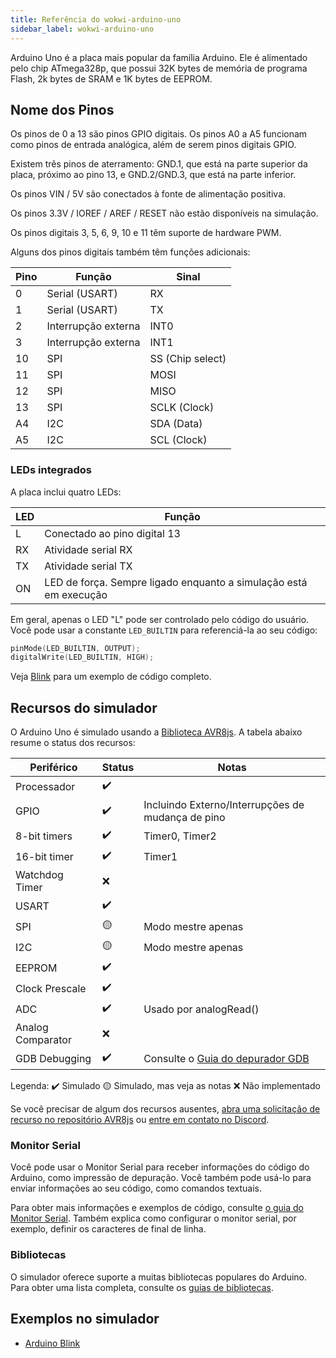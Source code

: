 ```yaml
---
title: Referência do wokwi-arduino-uno
sidebar_label: wokwi-arduino-uno
---
```


Arduino Uno é a placa mais popular da família Arduino. Ele é alimentado pelo chip ATmega328p, que possui 32K bytes de memória de programa Flash, 2k bytes de SRAM e 1K bytes de EEPROM.

<wokwi-arduino-uno />

## Nome dos Pinos

Os pinos de 0 a 13 são pinos GPIO digitais. Os pinos A0 a A5 funcionam como pinos de entrada analógica, além de serem pinos digitais GPIO.

Existem três pinos de aterramento: GND.1, que está na parte superior da placa, próximo ao pino 13, e GND.2/GND.3, que está na parte inferior.

Os pinos VIN / 5V são conectados à fonte de alimentação positiva.

Os pinos 3.3V / IOREF / AREF / RESET não estão disponíveis na simulação.

Os pinos digitais 3, 5, 6, 9, 10 e 11 têm suporte de hardware PWM.

Alguns dos pinos digitais também têm funções adicionais:

| Pino | Função              | Sinal            |
| ---- | ------------------- | ---------------- |
| 0    | Serial (USART)      | RX               |
| 1    | Serial (USART)      | TX               |
| 2    | Interrupção externa | INT0             |
| 3    | Interrupção externa | INT1             |
| 10   | SPI                 | SS (Chip select) |
| 11   | SPI                 | MOSI             |
| 12   | SPI                 | MISO             |
| 13   | SPI                 | SCLK (Clock)     |
| A4   | I2C                 | SDA (Data)       |
| A5   | I2C                 | SCL (Clock)      |

### LEDs integrados

A placa inclui quatro LEDs:

| LED | Função                                                            |
| --- | ----------------------------------------------------------------- |
| L   | Conectado ao pino digital 13                                      |
| RX  | Atividade serial RX                                               |
| TX  | Atividade serial TX                                               |
| ON  | LED de força. Sempre ligado enquanto a simulação está em execução |

Em geral, apenas o LED "L" pode ser controlado pelo código do usuário. Você pode usar a constante `LED_BUILTIN` para referenciá-la ao seu código:

```cpp
pinMode(LED_BUILTIN, OUTPUT);
digitalWrite(LED_BUILTIN, HIGH);
```

Veja [Blink](https://wokwi.com/arduino/libraries/demo/blink) para um exemplo de código completo.

## Recursos do simulador

O Arduino Uno é simulado usando a [Biblioteca AVR8js](https://github.com/wokwi/avr8js). A tabela abaixo resume o status dos recursos:

| Periférico        | Status | Notas                                                |
| ----------------- | ------ | ---------------------------------------------------- |
| Processador       | ✔️     |                                                      |
| GPIO              | ✔️     | Incluindo Externo/Interrupções de mudança de pino    |
| 8-bit timers      | ✔️     | Timer0, Timer2                                       |
| 16-bit timer      | ✔️     | Timer1                                               |
| Watchdog Timer    | ❌     |                                                      |
| USART             | ✔️     |                                                      |
| SPI               | 🟡     | Modo mestre apenas                                   |
| I2C               | 🟡     | Modo mestre apenas                                   |
| EEPROM            | ✔️     |                                                      |
| Clock Prescale    | ✔️     |                                                      |
| ADC               | ✔️     | Usado por analogRead()                               |
| Analog Comparator | ❌     |                                                      |
| GDB Debugging     | ✔️     | Consulte o [Guia do depurador GDB](../gdb-debugging) |

Legenda:
✔️ Simulado
🟡 Simulado, mas veja as notas
❌ Não implementado

Se você precisar de algum dos recursos ausentes, [abra uma solicitação de recurso no repositório AVR8js](https://github.com/wokwi/avr8js/issues/new)
ou [entre em contato no Discord](https://wokwi.com/discord).

### Monitor Serial

Você pode usar o Monitor Serial para receber informações do código do Arduino, como impressão de depuração. Você também pode usá-lo para enviar informações ao seu código, como comandos textuais.

Para obter mais informações e exemplos de código, consulte [o guia do Monitor Serial](../guides/serial-monitor). Também explica como configurar o monitor serial, por exemplo, definir os caracteres de final de linha.

### Bibliotecas

O simulador oferece suporte a muitas bibliotecas populares do Arduino. Para obter uma lista completa, consulte os [guias de bibliotecas](../guides/libraries).

## Exemplos no simulador

- [Arduino Blink](https://wokwi.com/arduino/libraries/demo/blink)
